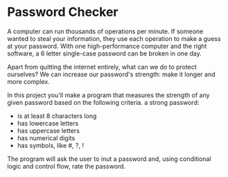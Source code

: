 # Password Checker
A computer can run thousands of operations per minute. If someone wanted to steal your information, they use each operation to make a guess at your password. With one high-performance computer and the right software, a 6 letter single-case password can be broken in one day.

Apart from quitting the internet entirely, what can we do to protect ourselves? We can increase our password's strength: make it longer and more complex.

In this project you'll make a program that measures the strength of any given password based on the following criteria. a strong password:
* is at least 8 characters long
* has lowercase letters
* has uppercase letters
* has numerical digits
* has symbols, like #, ?, !

The program will ask the user to inut a password and, using conditional logic and control flow, rate the password.